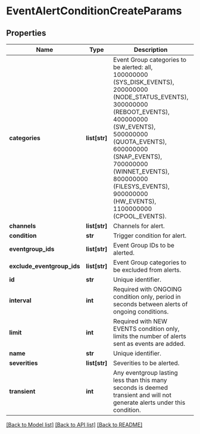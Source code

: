 # EventAlertConditionCreateParams

## Properties
Name | Type | Description | Notes
------------ | ------------- | ------------- | -------------
**categories** | **list[str]** | Event Group categories to be alerted: all, 100000000 (SYS_DISK_EVENTS), 200000000 (NODE_STATUS_EVENTS), 300000000 (REBOOT_EVENTS), 400000000 (SW_EVENTS), 500000000 (QUOTA_EVENTS), 600000000 (SNAP_EVENTS), 700000000 (WINNET_EVENTS), 800000000 (FILESYS_EVENTS), 900000000 (HW_EVENTS), 1100000000 (CPOOL_EVENTS). | [optional] 
**channels** | **list[str]** | Channels for alert. | 
**condition** | **str** | Trigger condition for alert. | 
**eventgroup_ids** | **list[str]** | Event Group IDs to be alerted. | [optional] 
**exclude_eventgroup_ids** | **list[str]** | Event Group categories to be excluded from alerts. | [optional] 
**id** | **str** | Unique identifier. | [optional] 
**interval** | **int** | Required with ONGOING condition only, period in seconds between alerts of ongoing conditions. | [optional] 
**limit** | **int** | Required with NEW EVENTS condition only, limits the number of alerts sent as events are added. | [optional] 
**name** | **str** | Unique identifier. | 
**severities** | **list[str]** | Severities to be alerted. | [optional] 
**transient** | **int** | Any eventgroup lasting less than this many seconds is deemed transient and will not generate alerts under this condition. | [optional] 

[[Back to Model list]](../README.md#documentation-for-models) [[Back to API list]](../README.md#documentation-for-api-endpoints) [[Back to README]](../README.md)


